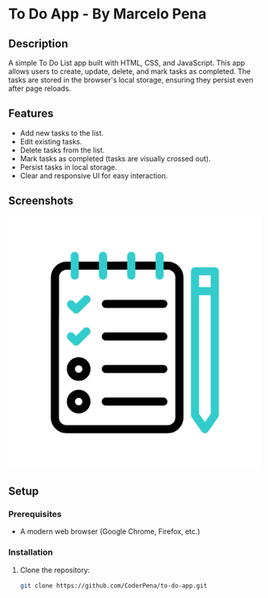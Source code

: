 # To Do App - By Marcelo Pena

## Description

A simple To Do List app built with HTML, CSS, and JavaScript. This app allows users to create, update, delete, and mark tasks as completed. The tasks are stored in the browser's local storage, ensuring they persist even after page reloads.

## Features

- Add new tasks to the list.
- Edit existing tasks.
- Delete tasks from the list.
- Mark tasks as completed (tasks are visually crossed out).
- Persist tasks in local storage.
- Clear and responsive UI for easy interaction.

## Screenshots

![App Screenshot](images/to-do-list.gif)

## Setup

### Prerequisites

- A modern web browser (Google Chrome, Firefox, etc.)

### Installation

1. Clone the repository:
   ```bash
   git clone https://github.com/CoderPena/to-do-app.git
